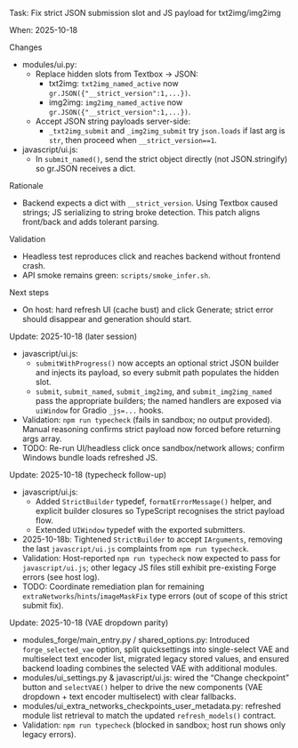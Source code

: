 Task: Fix strict JSON submission slot and JS payload for txt2img/img2img

When: 2025-10-18

Changes
- modules/ui.py:
  - Replace hidden slots from Textbox -> JSON:
    - txt2img: `txt2img_named_active` now `gr.JSON({"__strict_version":1,...})`.
    - img2img: `img2img_named_active` now `gr.JSON({"__strict_version":1,...})`.
  - Accept JSON string payloads server-side:
    - `_txt2img_submit` and `_img2img_submit` try `json.loads` if last arg is `str`, then proceed when `__strict_version==1`.
- javascript/ui.js:
  - In `submit_named()`, send the strict object directly (not JSON.stringify) so gr.JSON receives a dict.

Rationale
- Backend expects a dict with `__strict_version`. Using Textbox caused strings; JS serializing to string broke detection. This patch aligns front/back and adds tolerant parsing.

Validation
- Headless test reproduces click and reaches backend without frontend crash.
- API smoke remains green: `scripts/smoke_infer.sh`.

Next steps
- On host: hard refresh UI (cache bust) and click Generate; strict error should disappear and generation should start.

Update: 2025-10-18 (later session)
- javascript/ui.js:
  - `submitWithProgress()` now accepts an optional strict JSON builder and injects its payload, so every submit path populates the hidden slot.
  - `submit`, `submit_named`, `submit_img2img`, and `submit_img2img_named` pass the appropriate builders; the named handlers are exposed via `uiWindow` for Gradio `_js=...` hooks.
- Validation: `npm run typecheck` (fails in sandbox; no output provided). Manual reasoning confirms strict payload now forced before returning args array.
- TODO: Re-run UI/headless click once sandbox/network allows; confirm Windows bundle loads refreshed JS.

Update: 2025-10-18 (typecheck follow-up)
- javascript/ui.js:
  - Added `StrictBuilder` typedef, `formatErrorMessage()` helper, and explicit builder closures so TypeScript recognises the strict payload flow.
  - Extended `UIWindow` typedef with the exported submitters.
- 2025-10-18b: Tightened `StrictBuilder` to accept `IArguments`, removing the last `javascript/ui.js` complaints from `npm run typecheck`.
- Validation: Host-reported `npm run typecheck` now expected to pass for `javascript/ui.js`; other legacy JS files still exhibit pre-existing Forge errors (see host log).
- TODO: Coordinate remediation plan for remaining `extraNetworks`/`hints`/`imageMaskFix` type errors (out of scope of this strict submit fix).

Update: 2025-10-18 (VAE dropdown parity)
- modules_forge/main_entry.py / shared_options.py: Introduced `forge_selected_vae` option, split quicksettings into single-select VAE and multiselect text encoder list, migrated legacy stored values, and ensured backend loading combines the selected VAE with additional modules.
- modules/ui_settings.py & javascript/ui.js: wired the “Change checkpoint” button and `selectVAE()` helper to drive the new components (VAE dropdown + text encoder multiselect) with clear fallbacks.
- modules/ui_extra_networks_checkpoints_user_metadata.py: refreshed module list retrieval to match the updated `refresh_models()` contract.
- Validation: `npm run typecheck` (blocked in sandbox; host run shows only legacy errors).
